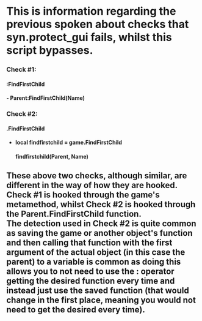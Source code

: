 # This is information regarding the previous spoken about checks that syn.protect_gui fails, whilst this script bypasses.

### Check \#1:
#### :FindFirstChild
  #### - Parent:FindFirstChild(Name)

### Check \#2:
#### .FindFirstChild
- #### local findfirstchild = game.FindFirstChild
  ####   findfirstchild(Parent, Name)

## These above two checks, although similar, are different in the way of how they are hooked. <br> Check \#1 is hooked through the game's metamethod, whilst Check \#2 is hooked through the Parent.FindFirstChild function. <br> The detection used in Check \#2 is quite common as saving the game or another object's function and then calling that function with the first argument of the actual object (in this case the parent) to a variable is common as doing this allows you to not need to use the : operator getting the desired function every time and instead just use the saved function (that would change in the first place, meaning you would not need to get the desired every time).
